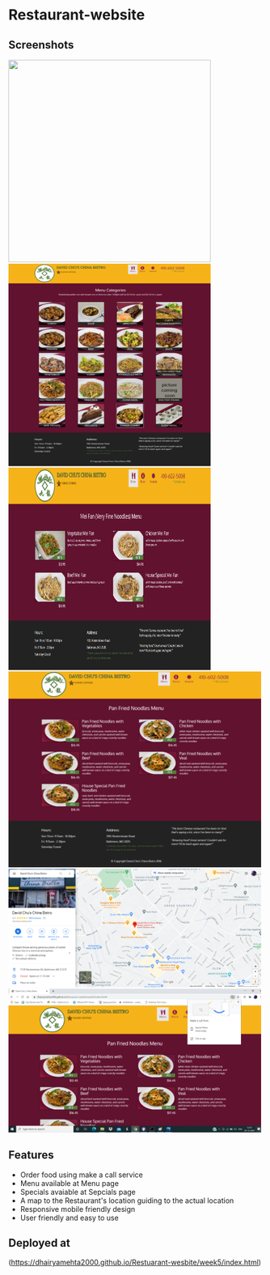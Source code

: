 # Restaurant-website

## Screenshots
<img src="screenshots/home.png" height="400px;" width="400px;">
<img src="screenshots/menu.png" height="400px;" width="400px;">
<img src="screenshots/specials-1.png" height="400px;" width="400px;">
<img src="screenshots/specials-2.png" width="500px;">
<img src="screenshots/map.png" width="500px;">
<img src="screenshots/make-a-call.png" width="500px;">
 
## Features
- Order food using make a call service
- Menu available at Menu page
- Specials avaiable at Sepcials page
- A map to the Restaurant's location guiding to the actual location
- Responsive mobile friendly design
- User friendly and easy to use

## Deployed at
(https://dhairyamehta2000.github.io/Restuarant-wesbite/week5/index.html)
